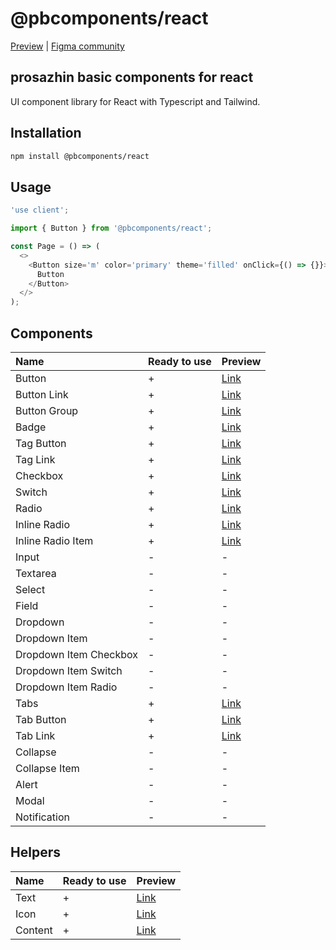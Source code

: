 # @pbcomponents/react

[Preview](https://pbcomponents-react.vercel.app/?path=/docs/intro--docs) | [Figma community](https://www.figma.com/community/file/1214486013859546496/pbcomponents)

## prosazhin basic components for react

UI component library for React with Typescript and Tailwind.

## Installation

```bash
npm install @pbcomponents/react
```

## Usage

```javascript
'use client';

import { Button } from '@pbcomponents/react';

const Page = () => (
  <>
    <Button size='m' color='primary' theme='filled' onClick={() => {}}>
      Button
    </Button>
  </>
);
```

## Components

| Name                   | Ready to use | Preview                                                                                                   |
| :--------------------- | :----------- | :-------------------------------------------------------------------------------------------------------- |
| Button                 | +            | [Link](https://pbcomponents-react.vercel.app/?path=/docs/components-buttons-button-button--docs)          |
| Button Link            | +            | [Link](https://pbcomponents-react.vercel.app/?path=/docs/components-buttons-button-button-link--docs)     |
| Button Group           | +            | [Link](https://pbcomponents-react.vercel.app/?path=/docs/components-buttons-button-group--docs)           |
| Badge                  | +            | [Link](https://pbcomponents-react.vercel.app/?path=/docs/components-badge--docs)                          |
| Tag Button             | +            | [Link](https://pbcomponents-react.vercel.app/?path=/docs/components-tag-tag-button--docs)                 |
| Tag Link               | +            | [Link](https://pbcomponents-react.vercel.app/?path=/docs/components-tag-tag-link--docs)                   |
| Checkbox               | +            | [Link](https://pbcomponents-react.vercel.app/?path=/docs/components-checkbox--docs)                       |
| Switch                 | +            | [Link](https://pbcomponents-react.vercel.app/?path=/docs/components-switch--docs)                         |
| Radio                  | +            | [Link](https://pbcomponents-react.vercel.app/?path=/docs/components-radio--docs)                          |
| Inline Radio           | +            | [Link](https://pbcomponents-react.vercel.app/?path=/docs/components-inline-radio-inline-radio--docs)      |
| Inline Radio Item      | +            | [Link](https://pbcomponents-react.vercel.app/?path=/docs/components-inline-radio-inline-radio-item--docs) |
| Input                  | -            | -                                                                                                         |
| Textarea               | -            | -                                                                                                         |
| Select                 | -            | -                                                                                                         |
| Field                  | -            | -                                                                                                         |
| Dropdown               | -            | -                                                                                                         |
| Dropdown Item          | -            | -                                                                                                         |
| Dropdown Item Checkbox | -            | -                                                                                                         |
| Dropdown Item Switch   | -            | -                                                                                                         |
| Dropdown Item Radio    | -            | -                                                                                                         |
| Tabs                   | +            | [Link](https://pbcomponents-react.vercel.app/?path=/docs/components-tabs-tabs--docs)                      |
| Tab Button             | +            | [Link](https://pbcomponents-react.vercel.app/?path=/docs/components-tabs-tab-tab-button--docs)            |
| Tab Link               | +            | [Link](https://pbcomponents-react.vercel.app/?path=/docs/components-tabs-tab-tab-link--docs)              |
| Collapse               | -            | -                                                                                                         |
| Collapse Item          | -            | -                                                                                                         |
| Alert                  | -            | -                                                                                                         |
| Modal                  | -            | -                                                                                                         |
| Notification           | -            | -                                                                                                         |

## Helpers

| Name    | Ready to use | Preview                                                                         |
| :------ | :----------- | :------------------------------------------------------------------------------ |
| Text    | +            | [Link](https://pbcomponents-react.vercel.app/?path=/docs/helpers-text--docs)    |
| Icon    | +            | [Link](https://pbcomponents-react.vercel.app/?path=/docs/helpers-icon--docs)    |
| Content | +            | [Link](https://pbcomponents-react.vercel.app/?path=/docs/helpers-content--docs) |
